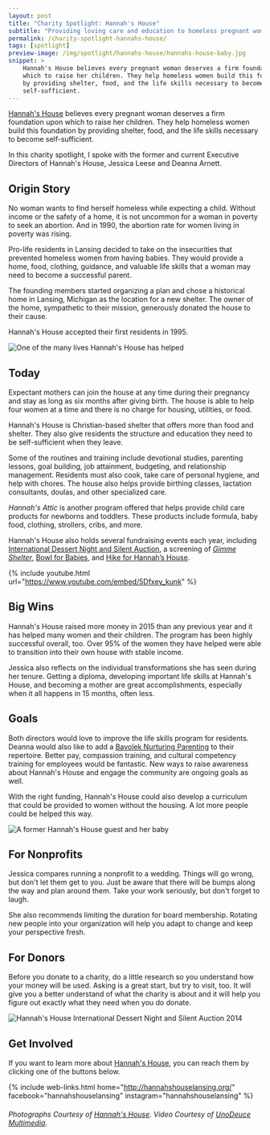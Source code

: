 ```yaml
---
layout: post
title: "Charity Spotlight: Hannah's House"
subtitle: "Providing loving care and education to homeless pregnant women and their babies."
permalink: /charity-spotlight-hannahs-house/
tags: [spotlight]
preview-image: /img/spotlight/hannahs-house/hannahs-house-baby.jpg
snippet: >
    Hannah's House believes every pregnant woman deserves a firm foundation upon
    which to raise her children. They help homeless women build this foundation
    by providing shelter, food, and the life skills necessary to become
    self-sufficient.
---
```


[Hannah's House][1] believes every pregnant woman deserves a firm foundation upon which to raise her children. They help homeless women build this foundation by providing shelter, food, and the life skills necessary to become self-sufficient.

In this charity spotlight, I spoke with the former and current Executive Directors of Hannah's House, Jessica Leese and Deanna Arnett.

## Origin Story

No woman wants to find herself homeless while expecting a child. Without income or the safety of a home, it is not uncommon for a woman in poverty to seek an abortion. And in 1990, the abortion rate for women living in poverty was rising.

Pro-life residents in Lansing decided to take on the insecurities that prevented homeless women from having babies. They would provide a home, food, clothing, guidance, and valuable life skills that a woman may need to become a successful parent.

The founding members started organizing a plan and chose a historical home in Lansing, Michigan as the location for a new shelter. The owner of the home, sympathetic to their mission, generously donated the house to their cause.

Hannah's House accepted their first residents in 1995.

![][8]

## Today

Expectant mothers can join the house at any time during their pregnancy and stay as long as six months after giving birth. The house is able to help four women at a time and there is no charge for housing, utilities, or food.

Hannah's House is Christian-based shelter that offers more than food and shelter. They also give residents the structure and education they need to be self-sufficient when they leave.

Some of the routines and training include devotional studies, parenting lessons, goal building, job attainment, budgeting, and relationship management. Residents must also cook, take care of personal hygiene, and help with chores. The house also helps provide birthing classes, lactation consultants, doulas, and other specialized care.

*Hannah's Attic* is another program offered that helps provide child care products for newborns and toddlers. These products include formula, baby food, clothing, strollers, cribs, and more.

Hannah's House also holds several fundraising events each year, including [International Dessert Night and Silent Auction][4], a screening of *[Gimme Shelter][5]*, [Bowl for Babies][6], and [Hike for Hannah’s House][7].

{% include youtube.html url="https://www.youtube.com/embed/5Dfxey_kunk" %}

## Big Wins

Hannah's House raised more money in 2015 than any previous year and it has helped many women and their children. The program has been highly successful overall, too. Over 95% of the women they have helped were able to transition into their own house with stable income.

Jessica also reflects on the individual transformations she has seen during her tenure. Getting a diploma, developing important life skills at Hannah's House, and becoming a mother are great accomplishments, especially when it all happens in 15 months, often less.

## Goals

Both directors would love to improve the life skills program for residents. Deanna would also like to add a [Bavolek Nurturing Parenting][3] to their repertoire. Better pay, compassion training, and cultural competency training for employees would be fantastic. New ways to raise awareness about Hannah's House and engage the community are ongoing goals as well.

With the right funding, Hannah's House could also develop a curriculum that could be provided to women without the housing. A lot more people could be helped this way.

![][10]

## For Nonprofits

Jessica compares running a nonprofit to a wedding. Things will go wrong, but don't let them get to you. Just be aware that there will be bumps along the way and plan around them. Take your work seriously, but don't forget to laugh.

She also recommends limiting the duration for board membership. Rotating new people into your organization will help you adapt to change and keep your perspective fresh.

## For Donors

Before you donate to a charity, do a little research so you understand how your money will be used. Asking is a great start, but try to visit, too. It will give you a better understand of what the charity is about and it will help you figure out exactly what they need when you do donate.

![][9]

## Get Involved

If you want to learn more about [Hannah's House][1], you can reach them by clicking one of the buttons below.

{% include web-links.html home="http://hannahshouselansing.org/" facebook="hannahshouselansing" instagram="hannahshouselansing" %}

###### Photographs Courtesy of [Hannah's House][1]. Video Courtesy of [UnoDeuce Multimedia][2].



[1]: http://hannahshouselansing.org/ "Hannah's House Homepage"
[2]: http://www.unodeuce.com/ "UnoDeuce Multimedia Homepage"
[3]: http://www.nurturingparenting.com/ "Bavolek Nurturing Parenting Homepage"
[4]: http://hannahshouselansing.org/international-dessert-night-and-silent-auction/ "Hannah's House International Dessert Night and Silent Auction Event"
[5]: http://hannahshouselansing.org/gimmee-shelter-screening/ "Hannah's House Gimme Shelter Movie Screening"
[6]: http://hannahshouselansing.org/bowl-for-babies/ "Hannah's House Bowl for Babies Fundraiser"
[7]: http://hannahshouselansing.org/hike-for-hannahs-house/ "Hike for Hannah's House 5K Fundraiser"
[8]: /img/spotlight/hannahs-house/hannahs-house-baby.jpg "One of the many lives Hannah's House has helped"
[9]: /img/spotlight/hannahs-house/hannahs-house-silent-auction.jpg "Hannah's House International Dessert Night and Silent Auction 2014"
[10]: /img/spotlight/hannahs-house/hannahs-house-mom-and-baby.jpg "A former Hannah's House guest and her baby"
